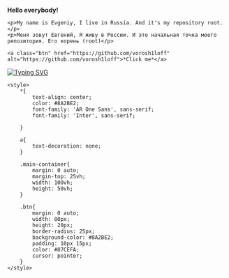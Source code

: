 <html lang="en">
<head>
    <style>
        @import url('https://fonts.googleapis.com/css2?family=AR+One+Sans:wght@500&family=Inter:wght@500;700&display=swap');
        </style> 
</head>
<body>

<div class="main-container">
    <p><b>Hello everybody!</b></p>

    <p>My name is Evgeniy, I live in Russia. And it's my repository root.</p>
    <p>Меня зовут Евгений, Я живу в России. И это начальная точка моего репозитория. Его корень (root)</p>

    <a class="btn" href="https://github.com/vorosh1loff" alt="https://github.com/vorosh1loff">*Click me*</a>
    
</div>

<a href="https://git.io/typing-svg"><img src="https://readme-typing-svg.herokuapp.com?font=Montserrat&pause=1000&color=F70000&random=false&width=435&lines=Welcome+to+start!" alt="Typing SVG" /></a>

    <style>
        *{
            text-align: center;
            color: #8A2BE2;
            font-family: 'AR One Sans', sans-serif;
            font-family: 'Inter', sans-serif;
            
        }

        a{
            text-decoration: none;
        }

        .main-container{
            margin: 0 auto;
            margin-top: 25vh;
            width: 100vh;
            height: 50vh;
        }

        .btn{
            margin: 0 auto;
            width: 80px;
            height: 20px;
            border-radius: 25px;
            background-color: #8A2BE2;
            padding: 10px 15px;
            color: #87CEFA;
            cursor: pointer;
        }
    </style>
</body>
</html>
